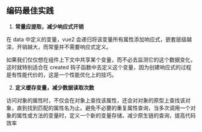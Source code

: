 ## 编码最佳实践

1.    **常量应提取，减少响应式开销**

在 data 中定义的变量，vue2 会递归将该变量所有属性添加响应式，嵌套层级越深，开销越大，而常量并不需要响应式定义。

如果我们仅仅想在组件上下文中共享某个变量，而不必去监测它的这个数据变化，这时就特别适合在 created 钩子函数中去定义这个变量，因为创建响应式的过程是有性能代价的，这是一个性能优化上的技巧。

 

2.    **定义缓存变量，减少数据读取次数**

访问对象的属性时，不仅会在对象上查找该属性，还会对对象的原型上查找该对象，直到找到匹配的属性名为止。避免不必要的重复属性查询，当多次调用一个对象的属性或方法的变量时，定义一个新的变量存储，减少原生链的查询，提高代码效率